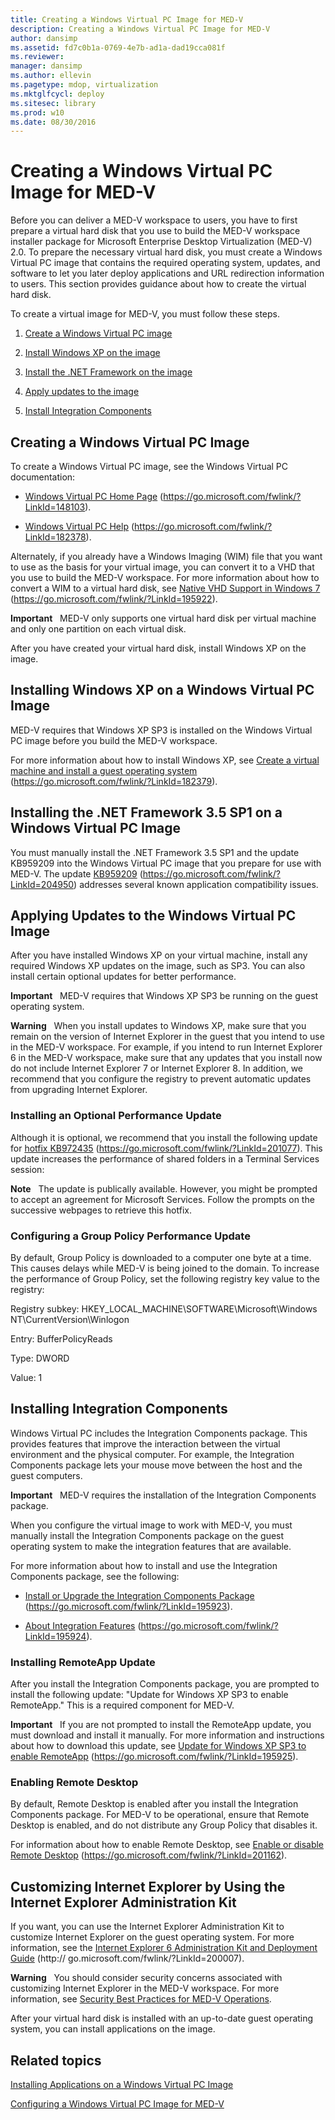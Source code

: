 ```yaml
---
title: Creating a Windows Virtual PC Image for MED-V
description: Creating a Windows Virtual PC Image for MED-V
author: dansimp
ms.assetid: fd7c0b1a-0769-4e7b-ad1a-dad19cca081f
ms.reviewer: 
manager: dansimp
ms.author: ellevin
ms.pagetype: mdop, virtualization
ms.mktglfcycl: deploy
ms.sitesec: library
ms.prod: w10
ms.date: 08/30/2016
---
```



# Creating a Windows Virtual PC Image for MED-V


Before you can deliver a MED-V workspace to users, you have to first prepare a virtual hard disk that you use to build the MED-V workspace installer package for Microsoft Enterprise Desktop Virtualization (MED-V) 2.0. To prepare the necessary virtual hard disk, you must create a Windows Virtual PC image that contains the required operating system, updates, and software to let you later deploy applications and URL redirection information to users. This section provides guidance about how to create the virtual hard disk.

To create a virtual image for MED-V, you must follow these steps.

1.  [Create a Windows Virtual PC image](#bkmk-creatingavirtualmachinebyusingmicrosoftvirtualpc)

2.  [Install Windows XP on the image](#bkmk-installingwindowsxpontovpc)

3.  [Install the .NET Framework on the image](#bkmk-installingnet)

4.  [Apply updates to the image](#bkmk-applypatchestovpc)

5.  [Install Integration Components](#bkmk-installintegration)

## <a href="" id="bkmk-creatingavirtualmachinebyusingmicrosoftvirtualpc"></a>Creating a Windows Virtual PC Image


To create a Windows Virtual PC image, see the Windows Virtual PC documentation:

-   [Windows Virtual PC Home Page](https://go.microsoft.com/fwlink/?LinkId=148103) (https://go.microsoft.com/fwlink/?LinkId=148103).

-   [Windows Virtual PC Help](https://go.microsoft.com/fwlink/?LinkId=182378) (https://go.microsoft.com/fwlink/?LinkId=182378).

Alternately, if you already have a Windows Imaging (WIM) file that you want to use as the basis for your virtual image, you can convert it to a VHD that you use to build the MED-V workspace. For more information about how to convert a WIM to a virtual hard disk, see [Native VHD Support in Windows 7](https://go.microsoft.com/fwlink/?LinkId=195922) (https://go.microsoft.com/fwlink/?LinkId=195922).

**Important**  
MED-V only supports one virtual hard disk per virtual machine and only one partition on each virtual disk.

 

After you have created your virtual hard disk, install Windows XP on the image.

## <a href="" id="bkmk-installingwindowsxpontovpc"></a>Installing Windows XP on a Windows Virtual PC Image


MED-V requires that Windows XP SP3 is installed on the Windows Virtual PC image before you build the MED-V workspace.

For more information about how to install Windows XP, see [Create a virtual machine and install a guest operating system](https://go.microsoft.com/fwlink/?LinkId=182379) (https://go.microsoft.com/fwlink/?LinkId=182379).

## <a href="" id="bkmk-installingnet"></a>Installing the .NET Framework 3.5 SP1 on a Windows Virtual PC Image


You must manually install the .NET Framework 3.5 SP1 and the update KB959209 into the Windows Virtual PC image that you prepare for use with MED-V. The update [KB959209](https://go.microsoft.com/fwlink/?LinkId=204950) (https://go.microsoft.com/fwlink/?LinkId=204950) addresses several known application compatibility issues.

## <a href="" id="bkmk-applypatchestovpc"></a>Applying Updates to the Windows Virtual PC Image


After you have installed Windows XP on your virtual machine, install any required Windows XP updates on the image, such as SP3. You can also install certain optional updates for better performance.

**Important**  
MED-V requires that Windows XP SP3 be running on the guest operating system.

 

**Warning**  
When you install updates to Windows XP, make sure that you remain on the version of Internet Explorer in the guest that you intend to use in the MED-V workspace. For example, if you intend to run Internet Explorer 6 in the MED-V workspace, make sure that any updates that you install now do not include Internet Explorer 7 or Internet Explorer 8. In addition, we recommend that you configure the registry to prevent automatic updates from upgrading Internet Explorer.

 

### Installing an Optional Performance Update

Although it is optional, we recommend that you install the following update for [hotfix KB972435](https://go.microsoft.com/fwlink/?LinkId=201077) (https://go.microsoft.com/fwlink/?LinkId=201077). This update increases the performance of shared folders in a Terminal Services session:

**Note**  
The update is publically available. However, you might be prompted to accept an agreement for Microsoft Services. Follow the prompts on the successive webpages to retrieve this hotfix.

 

### Configuring a Group Policy Performance Update

By default, Group Policy is downloaded to a computer one byte at a time. This causes delays while MED-V is being joined to the domain. To increase the performance of Group Policy, set the following registry key value to the registry:

Registry subkey: HKEY\_LOCAL\_MACHINE\\SOFTWARE\\Microsoft\\Windows NT\\CurrentVersion\\Winlogon

Entry: BufferPolicyReads

Type: DWORD

Value: 1

## <a href="" id="bkmk-installintegration"></a>Installing Integration Components


Windows Virtual PC includes the Integration Components package. This provides features that improve the interaction between the virtual environment and the physical computer. For example, the Integration Components package lets your mouse move between the host and the guest computers.

**Important**  
MED-V requires the installation of the Integration Components package.

 

When you configure the virtual image to work with MED-V, you must manually install the Integration Components package on the guest operating system to make the integration features that are available.

For more information about how to install and use the Integration Components package, see the following:

-   [Install or Upgrade the Integration Components Package](https://go.microsoft.com/fwlink/?LinkId=195923) (https://go.microsoft.com/fwlink/?LinkId=195923).

-   [About Integration Features](https://go.microsoft.com/fwlink/?LinkId=195924) (https://go.microsoft.com/fwlink/?LinkId=195924).

### Installing RemoteApp Update

After you install the Integration Components package, you are prompted to install the following update: "Update for Windows XP SP3 to enable RemoteApp." This is a required component for MED-V.

**Important**  
If you are not prompted to install the RemoteApp update, you must download and install it manually. For more information and instructions about how to download this update, see [Update for Windows XP SP3 to enable RemoteApp](https://go.microsoft.com/fwlink/?LinkId=195925) (https://go.microsoft.com/fwlink/?LinkId=195925).

 

### Enabling Remote Desktop

By default, Remote Desktop is enabled after you install the Integration Components package. For MED-V to be operational, ensure that Remote Desktop is enabled, and do not distribute any Group Policy that disables it.

For information about how to enable Remote Desktop, see [Enable or disable Remote Desktop](https://go.microsoft.com/fwlink/?LinkId=201162) (https://go.microsoft.com/fwlink/?LinkId=201162).

## Customizing Internet Explorer by Using the Internet Explorer Administration Kit


If you want, you can use the Internet Explorer Administration Kit to customize Internet Explorer on the guest operating system. For more information, see the [Internet Explorer 6 Administration Kit and Deployment Guide](https://go.microsoft.com/fwlink/?LinkId=200007) (http:// go.microsoft.com/fwlink/?LinkId=200007).

**Warning**  
You should consider security concerns associated with customizing Internet Explorer in the MED-V workspace. For more information, see [Security Best Practices for MED-V Operations](security-best-practices-for-med-v-operations.md).

 

After your virtual hard disk is installed with an up-to-date guest operating system, you can install applications on the image.

## Related topics


[Installing Applications on a Windows Virtual PC Image](installing-applications-on-a-windows-virtual-pc-image.md)

[Configuring a Windows Virtual PC Image for MED-V](configuring-a-windows-virtual-pc-image-for-med-v.md)

 

 





